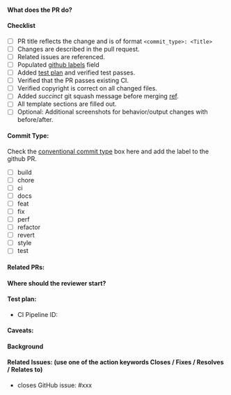 #### What does the PR do?
<!-- Describe your pull request here. Please read the text below the line, and make sure you follow the checklist.-->

#### Checklist
- [ ] PR title reflects the change and is of format `<commit_type>: <Title>`
- [ ] Changes are described in the pull request.
- [ ] Related issues are referenced.
- [ ] Populated [github labels](https://docs.github.com/en/issues/using-labels-and-milestones-to-track-work/managing-labels) field
- [ ] Added [test plan](#test-plan) and verified test passes.
- [ ] Verified that the PR passes existing CI.
- [ ] Verified copyright is correct on all changed files.
- [ ] Added _succinct_ git squash message before merging [ref](https://tbaggery.com/2008/04/19/a-note-about-git-commit-messages.html).
- [ ] All template sections are filled out.
- [ ] Optional: Additional screenshots for behavior/output changes with before/after.

#### Commit Type:
Check the [conventional commit type](https://github.com/angular/angular/blob/22b96b9/CONTRIBUTING.md#type)
box here and add the label to the github PR.
- [ ] build
- [ ] chore
- [ ] ci
- [ ] docs
- [ ] feat
- [ ] fix
- [ ] perf
- [ ] refactor
- [ ] revert
- [ ] style
- [ ] test

#### Related PRs:
<!-- Related PRs from other Repositories -->

#### Where should the reviewer start?
<!-- call out specific files that should be looked at closely -->

#### Test plan:
<!-- list steps to verify -->
<!-- were e2e tests added?-->

- CI Pipeline ID:
<!-- Only Pipeline ID and no direct link here -->

#### Caveats:
<!-- any limitations or possible things missing from this PR -->

#### Background
<!-- e.g. what led to this change being made. this is optional extra information to help the reviewer -->

#### Related Issues: (use one of the action keywords Closes / Fixes / Resolves / Relates to)
- closes GitHub issue: #xxx
